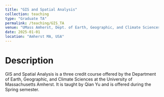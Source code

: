 ```yaml
---
title: "GIS and Spatial Analysis"
collection: teaching
type: "Graduate TA"
permalink: /teaching/GIS_TA
venue: "UMass Amherst, Dept. of Earth, Geographic, and Climate Sciences"
date: 2025-01-01
location: "Amherst MA, USA"
---
```


Description
======

GIS and Spatial Analysis is a three credit course offered by the Department of Earth, Geographic, and Climate Sciences at the University of Massachusetts Amherst. It is taught by Qian Yu and is offered during the Spring semester.